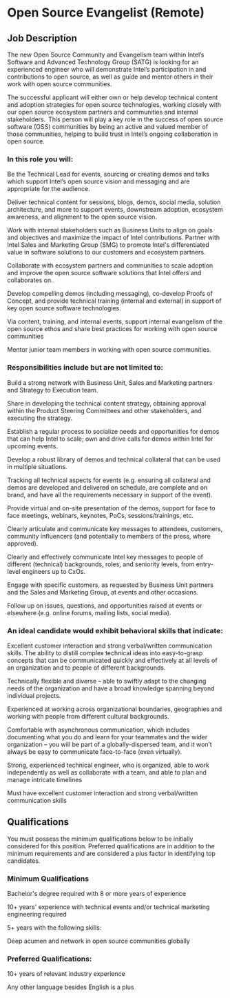 # Open Source Evangelist (Remote)

## Job Description

The new Open Source Community and Evangelism team within Intel’s Software and Advanced Technology Group (SATG) is looking for an experienced engineer who will demonstrate Intel’s participation in and contributions to open source, as well as guide and mentor others in their work with open source communities. 

The successful applicant will either own or help develop technical content and adoption strategies for open source technologies, working closely with our open source ecosystem partners and communities and internal stakeholders.  This person will play a key role in the success of open source software (OSS) communities by being an active and valued member of those communities, helping to build trust in Intel’s ongoing collaboration in open source. 

### In this role you will: 

Be the Technical Lead for events, sourcing or creating demos and talks which support Intel’s open source vision and messaging and are appropriate for the audience.

Deliver technical content for sessions, blogs, demos, social media, solution architecture, and more to support events, downstream adoption, ecosystem awareness, and alignment to the open source vision. 

Work with internal stakeholders such as Business Units to align on goals and objectives and maximize the impact of Intel contributions. Partner with Intel Sales and Marketing Group (SMG) to promote Intel's differentiated value in software solutions to our customers and ecosystem partners. 

Collaborate with ecosystem partners and communities to scale adoption and improve the open source software solutions that Intel offers and collaborates on. 

Develop compelling demos (including messaging), co-develop Proofs of Concept, and provide technical training (internal and external) in support of key open source software technologies. 

Via content, training, and internal events, support internal evangelism of the open source ethos and share best practices for working with open source communities 

Mentor junior team members in working with open source communities. 

### Responsibilities include but are not limited to: 

Build a strong network with Business Unit, Sales and Marketing partners and Strategy to Execution team. 

Share in developing the technical content strategy, obtaining approval within the Product Steering Committees and other stakeholders, and executing the strategy. 

Establish a regular process to socialize needs and opportunities for demos that can help Intel to scale; own and drive calls for demos within Intel for upcoming events. 

Develop a robust library of demos and technical collateral that can be used in multiple situations. 

Tracking all technical aspects for events (e.g. ensuring all collateral and demos are developed and delivered on schedule, are complete and on brand, and have all the requirements necessary in support of the event). 

Provide virtual and on-site presentation of the demos, support for face to face meetings, webinars, keynotes, PoCs, sessions/trainings, etc. 

Clearly articulate and communicate key messages to attendees, customers, community influencers (and potentially to members of the press, where approved). 

Clearly and effectively communicate Intel key messages to people of different (technical) backgrounds, roles, and seniority levels, from entry-level engineers up to CxOs. 

Engage with specific customers, as requested by Business Unit partners and the Sales and Marketing Group, at events and other occasions. 

Follow up on issues, questions, and opportunities raised at events or elsewhere (e.g. online forums, mailing lists, social media). 

### An ideal candidate would exhibit behavioral skills that indicate: 

Excellent customer interaction and strong verbal/written communication skills. The ability to distill complex technical ideas into easy-to-grasp concepts that can be communicated quickly and effectively at all levels of an organization and to people of different backgrounds. 

Technically flexible and diverse – able to swiftly adapt to the changing needs of the org​anization and have a broad knowledge spanning beyond individual projects. 

Experienced at working across organizational boundaries, geographies and working with people from different cultural backgrounds. 

Comfortable with asynchronous communication, which includes documenting what you do and learn for your teammates and the wider organization – you will be part of a globally-dispersed team, and it won’t always be easy to communicate face-to-face (even virtually).

Strong, experienced technical engineer, who is organized, able to work independently as well as collaborate with a team, and able to plan and manage intricate timelines 

Must have excellent customer interaction and strong verbal/written communication skills 

## Qualifications

You must possess the minimum qualifications below to be initially considered for this position. Preferred qualifications are in addition to the minimum requirements and are considered a plus factor in identifying top candidates.  

### Minimum Qualifications 

Bachelor's degree required with 8 or more years of experience 

10+ years' experience with technical events and/or technical marketing engineering required

5+ years with the following skills: 

Deep acumen and network in open source communities globally 

### Preferred Qualifications: 

10+ years of relevant industry experience 

Any other language besides English is a plus

